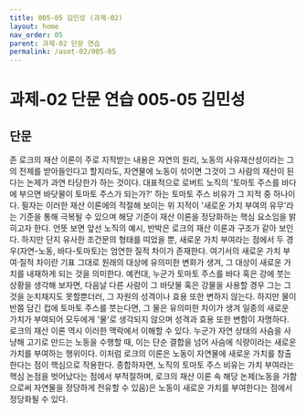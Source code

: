 ```yaml
---
title: 005-05 김민성 (과제-02)
layout: home
nav_order: 05
parent: 과제-02 단문 연습
permalink: /asmt-02/005-05
---
```


# 과제-02 단문 연습 005-05 김민성

## 단문

존 로크의 재산 이론이 주로 지적받는 내용은 자연의 원리, 노동의 사유재산성이라는 그의 전제를 받아들인다고 할지라도, 자연물에 노동이 섞이면 그것이 그 사람의 재산이 된다는 논제가 과연 타당한가 하는 것이다. 대표적으로 로버트 노직의 '토마토 주스를 바다에 부으면 바닷물이 토마토 주스가 되는가?' 하는 토마토 주스 비유가 그 지적 중 하나이다. 필자는 이러한 재산 이론에의 적절해 보이는 위 지적이 '새로운 가치 부여의 유무'라는 기준을 통해 극복될 수 있으며 해당 기준이 재산 이론을 정당화하는 핵심 요소임을 밝히고자 한다. 언뜻 보면 앞선 노직의 예시, 반박은 로크의 재산 이론과 구조가 같아 보인다. 하지만 단지 유사한 조건문의 형태를 띠었을 뿐, 새로운 가치 부여라는 점에서 두 경우(자연-노동, 바다-토마토)는 엄연한 질적 차이가 존재한다. 여기서의 새로운 가치 부여·질적 차이란 기표 그대로 원래의 대상에 유의미한 변화가 생겨, 그 대상이 새로운 가치를 내재하게 되는 것을 의미한다. 예컨대, 누군가 토마토 주스를 바다 혹은 강에 붓는 상황을 생각해 보자면, 다음날 다른 사람이 그 바닷물 혹은 강물을 사용할 경우 그는 그것을 눈치채지도 못할뿐더러, 그 자원의 성격이나 효용 또한 변하지 않는다. 하지만 물이 반쯤 담긴 컵에 토마토 주스를 붓는다면, 그 물은 유의미한 차이가 생겨 일종의 새로운 가치가 부여되어 모두에게 '물'로 생각되지 않으며 성격과 효용 또한 변함이 자명하다. 로크의 재산 이론 역시 이러한 맥락에서 이해할 수 있다. 누군가 자연 상태의 사슴을 사냥해 고기로 만드는 노동을 수행할 때, 이는 단순 결합을 넘어 사슴에 식량이라는 새로운 가치를 부여하는 행위이다. 이처럼 로크의 이론은 노동이 자연물에 새로운 가치를 창출한다는 점이 핵심으로 작용한다. 종합하자면, 노직의 토마토 주스 비유는 가치 부여라는 핵심 논점을 벗어났다는 점에서 부적절하며, 로크의 재산 이론 속 해당 논제(노동을 가함으로써 자연물을 정당하게 전유할 수 있음)은 노동이 새로운 가치를 부여한다는 점에서 정당화될 수 있다.